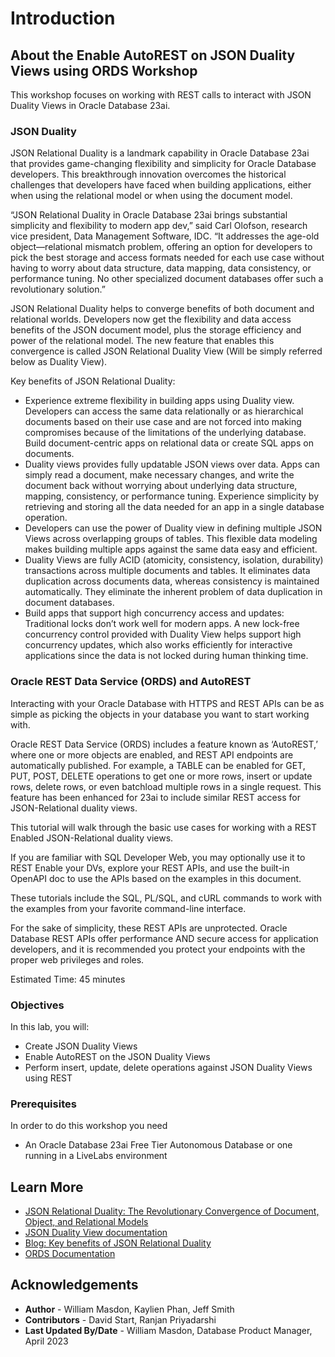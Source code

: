 # Introduction

## About the Enable AutoREST on JSON Duality Views using ORDS Workshop

This workshop focuses on working with REST calls to interact with JSON Duality Views in Oracle Database 23ai. 

### **JSON Duality**

JSON Relational Duality is a landmark capability in Oracle Database 23ai that provides game-changing flexibility and simplicity for Oracle Database developers. This breakthrough innovation overcomes the historical challenges that developers have faced when building applications, either when using the relational model or when using the document model.

“JSON Relational Duality in Oracle Database 23ai brings substantial simplicity and flexibility to modern app dev,” said Carl Olofson, research vice president, Data Management Software, IDC. “It addresses the age-old object—relational mismatch problem, offering an option for developers to pick the best storage and access formats needed for each use case without having to worry about data structure, data mapping, data consistency, or performance tuning. No other specialized document databases offer such a revolutionary solution.”

JSON Relational Duality helps to converge benefits of both document and relational worlds. Developers now get the flexibility and data access benefits of the JSON document model, plus the storage efficiency and power of the relational model. The new feature that enables this convergence is called JSON Relational Duality View (Will be simply referred below as Duality View).

Key benefits of JSON Relational Duality:

- Experience extreme flexibility in building apps using Duality view. Developers can access the same data relationally or as hierarchical documents based on their use case and are not forced into making compromises because of the limitations of the underlying database. Build document-centric apps on relational data or create SQL apps on documents.
- Duality views provides fully updatable JSON views over data. Apps can simply read a document, make necessary changes, and write the document back without worrying about underlying data structure, mapping, consistency, or performance tuning. Experience simplicity by retrieving and storing all the data needed for an app in a single database operation.
- Developers can use the power of Duality view in defining multiple JSON Views across overlapping groups of tables. This flexible data modeling makes building multiple apps against the same data easy and efficient.
- Duality Views are fully ACID (atomicity, consistency, isolation, durability) transactions across multiple documents and tables. It eliminates data duplication across documents data, whereas consistency is maintained automatically. They eliminate the inherent problem of data duplication in document databases.
- Build apps that support high concurrency access and updates: Traditional locks don’t work well for modern apps. A new lock-free concurrency control provided with Duality View helps support high concurrency updates, which also works efficiently for interactive applications since the data is not locked during human thinking time.

### **Oracle REST Data Service (ORDS) and AutoREST**

Interacting with your Oracle Database with HTTPS and REST APIs can be as simple as picking the objects in your database you want to start working with.

Oracle REST Data Service (ORDS) includes a feature known as ‘AutoREST,’ where one or more objects are enabled, and REST API endpoints are automatically published. For example, a TABLE can be enabled for GET, PUT, POST, DELETE operations to get one or more rows, insert or update rows, delete rows, or even batchload multiple rows in a single request. This feature has been enhanced for 23ai to include similar REST access for JSON-Relational duality views. 

This tutorial will walk through the basic use cases for working with a REST Enabled JSON-Relational duality views. 

If you are familiar with SQL Developer Web, you may optionally use it to REST Enable your DVs, explore your REST APIs, and use the built-in OpenAPI doc to use the APIs based on the examples in this document. 

These tutorials include the SQL, PL/SQL, and cURL commands to work with the examples from your favorite command-line interface. 

For the sake of simplicity, these REST APIs are unprotected. Oracle Database REST APIs offer performance AND secure access for application developers, and it is recommended you protect your endpoints with the proper web privileges and roles.


Estimated Time: 45 minutes

### Objectives
In this lab, you will:

- Create JSON Duality Views
- Enable AutoREST on the JSON Duality Views
- Perform insert, update, delete operations against JSON Duality Views using REST


### Prerequisites
In order to do this workshop you need

- An Oracle Database 23ai Free Tier Autonomous Database or one running in a LiveLabs environment

## Learn More

- [JSON Relational Duality: The Revolutionary Convergence of Document, Object, and Relational Models](https://blogs.oracle.com/database/post/json-relational-duality-app-dev)
- [JSON Duality View documentation](https://docs.oracle.com/en/database/oracle/oracle-database/23/jsnvu/index.html)
- [Blog: Key benefits of JSON Relational Duality](https://blogs.oracle.com/database/post/key-benefits-of-json-relational-duality-experience-it-today-using-oracle-database-23c-free-developer-release)
- [ORDS Documentation](https://docs.oracle.com/en/database/oracle/oracle-rest-data-services/23.1/)

## Acknowledgements

* **Author** - William Masdon, Kaylien Phan, Jeff Smith
* **Contributors** -  David Start, Ranjan Priyadarshi
* **Last Updated By/Date** - William Masdon, Database Product Manager, April 2023
